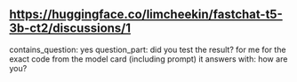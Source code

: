 ## https://huggingface.co/limcheekin/fastchat-t5-3b-ct2/discussions/1

contains_question: yes
question_part: did you test the result?
for me for the exact code from the model card (including prompt)
it answers with:
how are you?